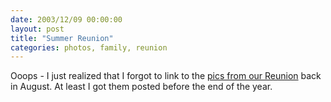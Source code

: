 ```yaml
---
date: 2003/12/09 00:00:00
layout: post
title: "Summer Reunion"
categories: photos, family, reunion
---
```


Ooops - I just realized that I forgot to link to the [pics from our Reunion](http://kurup.org/photo/album?album_id=7436) back in August. At least I got them posted before the end of the year.
